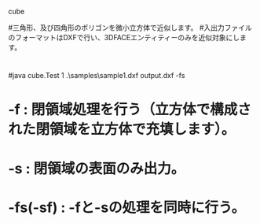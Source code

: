 cube

#三角形、及び四角形のポリゴンを微小立方体で近似します。
#入出力ファイルのフォーマットはDXFで行い、3DFACEエンティティーのみを近似対象にします。

#
#java cube.Test 1 .\samples\sample1.dxf output.dxf -fs
# -f  : 閉領域処理を行う（立方体で構成された閉領域を立方体で充填します）。
# -s  : 閉領域の表面のみ出力。
# -fs(-sf) : -fと-sの処理を同時に行う。
